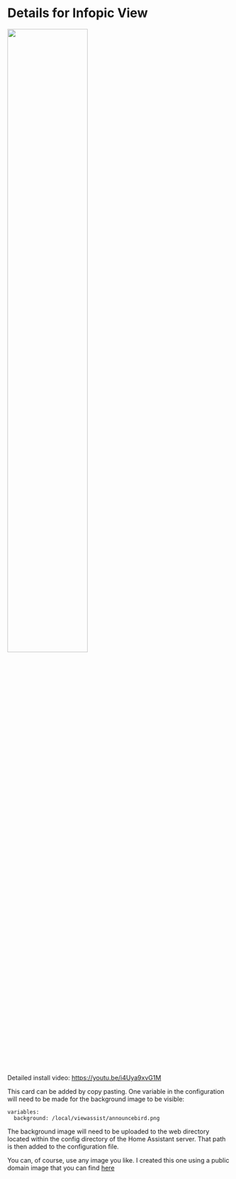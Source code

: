 # Details for Infopic View
<a href="https://www.youtube.com/watch?v=i4Uya9xvG1M"><img src="https://img.youtube.com/vi/i4Uya9xvG1M/mqdefault.jpg" width="60%"></a>

Detailed install video:
https://youtu.be/i4Uya9xvG1M


This card can be added by copy pasting.  One variable in the configuration will need to be made for the background image to be visible:

```
variables:
  background: /local/viewassist/announcebird.png
```
The background image will need to be uploaded to the web directory located within the config directory of the Home Assistant server.  That path is then added to the configuration file.

You can, of course, use any image you like.  I created this one using a public domain image that you can find [here](https://www.rawpixel.com/image/6293393/vector-background-flower-public-domain)
